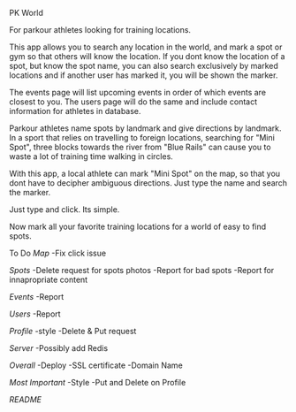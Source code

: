 PK World

For parkour athletes looking for training locations.

This app allows you to search any location in the world, and mark a spot or gym so that others will know the location. If you dont know the location of a spot, but know the spot name, you can also search exclusively by marked locations and if another user has marked it, you will be shown the marker.

The events page will list upcoming events in order of which events are closest to you. The users page will do the same and include contact information for athletes in database.

Parkour athletes name spots by landmark and give directions by landmark. In a sport that relies on travelling to foreign locations, searching for "Mini Spot", three blocks towards the river from "Blue Rails" can cause you to waste a lot of training time walking in circles.

With this app, a local athlete can mark "Mini Spot" on the map, so that you dont have to decipher ambiguous directions. Just type the name and search the marker.

Just type and click. Its simple.


Now mark all your favorite training locations for a world of easy to find spots.





To Do
*Map*
-Fix click issue

*Spots*
-Delete request for spots photos
-Report for bad spots
-Report for innapropriate content

*Events*
-Report

*Users*
-Report

*Profile*
-style
-Delete & Put request

*Server*
-Possibly add Redis

*Overall*
-Deploy
-SSL certificate
-Domain Name

*Most Important*
-Style
-Put and Delete on Profile

*README*